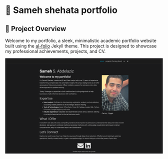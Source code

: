 # 📄 **Sameh shehata portfolio**

## 🌟 **Project Overview**

Welcome to my portfolio, a sleek, minimalistic academic portfolio website built using the [al-folio](https://github.com/alshedivat/al-folio) Jekyll theme. This project is designed to showcase my professional achievements, projects, and CV.

<div align="center">

[![Preview](assets/img/Readme-Website-Preview.png)](https://samehshi.github.io/portfolio/)

</div>
